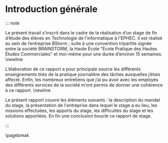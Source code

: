 Introduction générale
======================

::: note

Le présent travail s’inscrit dans le cadre de la réalisation d’un stage de fin d’étude des élèves en 
Technologie de l'informatique à l'EPHEC. Il est réalisé au sein de l’entreprise BStorm ; suite à une convention tripartite 
signée entre la société BRAINSTORM, la Haute École "École Pratique des Hautes Études Commerciales" et moi-même pour une durée 
d’environ 15 semaines. \newline


L’élaboration de ce rapport a pour principale source les différents enseignements tirés de la pratique journalière des 
tâches auxquelles j’étais affecté. Enfin, les nombreux entretiens que j’ai pu avoir avec les employés des différents services 
de la société m’ont permis de donner une cohérence à ce rapport. \newline

Le présent rapport couvre les éléments suivants : la description du mandat du stage, la présentation de l'entreprise dans 
lequel le stage a eu lieu, les missions effectuées, les apports du stage, 
les difficultés du stage et les solutions apportées. En fin une conclusion boucle ce rapport de stage.

:::

\pagebreak

